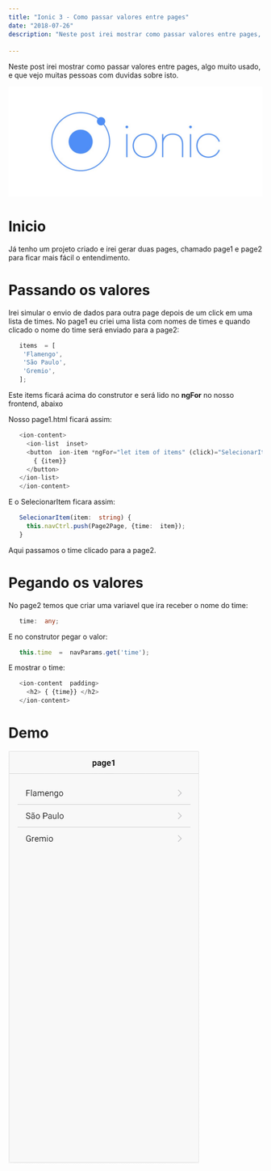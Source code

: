 ```yaml
---
title: "Ionic 3 - Como passar valores entre pages"
date: "2018-07-26"
description: "Neste post irei mostrar como passar valores entre pages, algo muito usado, e que vejo algumas pessoas com duvidas sobre isto.."

---
```


Neste post irei mostrar como passar valores entre pages, algo muito usado, e que vejo muitas pessoas com duvidas sobre isto.

![](https://raw.githubusercontent.com/CassioPimentel/cassiopimentel.github.io/master/images/pluginPreviewVSCodeIonic/ionic.jpeg)


# Inicio

Já tenho um projeto criado e irei gerar duas pages, chamado page1 e page2 para ficar mais fácil o entendimento.

# Passando os valores

Irei simular o envio de dados para outra page depois de um click em uma lista de times. No page1 eu criei uma lista com nomes de times e quando clicado o nome do time será enviado para a page2:

```ts 
   items  = [
   	'Flamengo',
   	'São Paulo',
   	'Gremio',
   ];
```

Este items ficará acima do construtor e será lido no **ngFor** no nosso frontend, abaixo

Nosso page1.html ficará assim:

```ts
   <ion-content>
     <ion-list  inset>
     <button  ion-item *ngFor="let item of items" (click)="SelecionarItem(item)">
       { {item}}
     </button>
   </ion-list>
   </ion-content>
```

E o SelecionarItem ficara assim:

```ts 
   SelecionarItem(item:  string) {
     this.navCtrl.push(Page2Page, {time:  item});
   }
```

Aqui passamos o time clicado para a page2.

# Pegando os valores

No page2 temos que criar uma variavel que ira receber o nome do time:

```ts
   time:  any;
```

E no construtor pegar o valor:

```ts
   this.time  =  navParams.get('time');
```

E mostrar o time:

```ts
   <ion-content  padding>
     <h2> { {time}} </h2>
   </ion-content>
```

# Demo

![](https://raw.githubusercontent.com/CassioPimentel/cassiopimentel.github.io/master/images/PassandoDadosEntrePages/girapp.gif)
